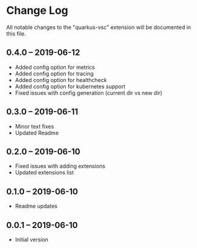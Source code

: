 # Change Log

All notable changes to the "quarkus-vsc" extension will be documented in this file.

## 0.4.0 – 2019-06-12

-   Added config option for metrics
-   Added config option for tracing
-   Added config option for healthcheck
-   Added config option for kubernetes support
-   Fixed issues with config generation (current dir vs new dir)

## 0.3.0 – 2019-06-11

-   Minor text fixes
-   Updated Readme

## 0.2.0 – 2019-06-10

-   Fixed issues with adding extensions
-   Updated extensions list

## 0.1.0 – 2019-06-10

-   Readme updates

## 0.0.1 – 2019-06-10

-   Initial version
